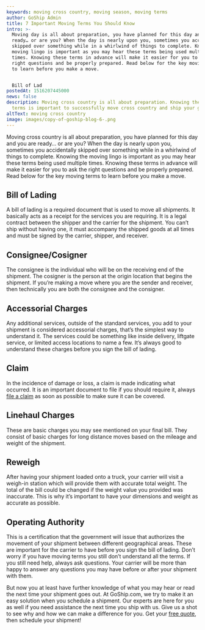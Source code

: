```yaml
---
keywords: moving cross country, moving season, moving terms
author: GoShip Admin
title: 7 Important Moving Terms You Should Know
intro: >-
  Moving day is all about preparation, you have planned for this day and you are
  ready… or are you? When the day is nearly upon you, sometimes you accidentally
  skipped over something while in a whirlwind of things to complete. Knowing the
  moving lingo is important as you may hear these terms being used multiple
  times. Knowing these terms in advance will make it easier for you to ask the
  right questions and be properly prepared. Read below for the key moving terms
  to learn before you make a move. 


  Bill of Lad
postedAt: 1516207445000
news: false
description: Moving cross country is all about preparation. Knowing the moving
  terms is important to successfully move cross country and ship your goods.
altText: moving cross country
image: images/copy-of-goship-blog-6-.png
---
```

Moving cross country is all about preparation, you have planned for this day and you are ready… or are you? When the day is nearly upon you, sometimes you accidentally skipped over something while in a whirlwind of things to complete. Knowing the moving lingo is important as you may hear these terms being used multiple times. Knowing these terms in advance will make it easier for you to ask the right questions and be properly prepared. Read below for the key moving terms to learn before you make a move.

## Bill of Lading

A bill of lading is a required document that is used to move all shipments. It basically acts as a receipt for the services you are requiring. It is a legal contract between the shipper and the carrier for the shipment. You can’t ship without having one, it must accompany the shipped goods at all times and must be signed by the carrier, shipper, and receiver.

## Consignee/Cosigner

The consignee is the individual who will be on the receiving end of the shipment. The cosigner is the person at the origin location that begins the shipment. If you’re making a move where you are the sender and receiver, then technically you are both the consignee and the consigner.

## Accessorial Charges

Any additional services, outside of the standard services, you add to your shipment is considered accessorial charges, that’s the simplest way to understand it. The services could be something like inside delivery, liftgate service, or limited access locations to name a few. It’s always good to understand these charges before you sign the bill of lading.

## Claim

In the incidence of damage or loss, a claim is made indicating what occurred. It is an important document to file if you should require it, always [file a claim](https://www.goship.com/blog/freight-damage-how-to-file-a-freight-claim/) as soon as possible to make sure it can be covered.

## Linehaul Charges

These are basic charges you may see mentioned on your final bill. They consist of basic charges for long distance moves based on the mileage and weight of the shipment.

## Reweigh

After having your shipment loaded onto a truck, your carrier will visit a weigh-in station which will provide them with accurate total weight. The total of the bill could be changed if the weight value you provided was inaccurate. This is why it’s important to have your dimensions and weight as accurate as possible.

## Operating Authority

This is a certification that the government will issue that authorizes the movement of your shipment between different geographical areas. These are important for the carrier to have before you sign the bill of lading. Don’t worry if you have moving terms you still don’t understand all the terms. If you still need help, always ask questions. Your carrier will be more than happy to answer any questions you may have before or after your shipment with them. 

But now you at least have further knowledge of what you may hear or read the next time your shipment goes out. At GoShip.com, we try to make it an easy solution when you schedule a shipment. Our experts are here for you as well if you need assistance the next time you ship with us. Give us a shot to see why and how we can make a difference for you. Get your [free quote](https://uat.app.goship.com/#/wizard), then schedule your shipment!